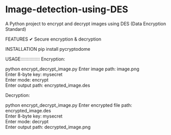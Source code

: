 # Image-detection-using-DES
A Python project to encrypt and decrypt images using DES (Data Encryption Standard)

FEATURES
✔ Secure encryption & decryption 


INSTALLATION
pip install pycryptodome

USAGE:::::::::::::::
Encryption:

python encrypt_decrypt_image.py
Enter image path: image.png  
Enter 8-byte key: mysecret  
Enter mode: encrypt  
Enter output path: encrypted_image.des

Decryption:

python encrypt_decrypt_image.py
Enter encrypted file path: encrypted_image.des  
Enter 8-byte key: mysecret  
Enter mode: decrypt  
Enter output path: decrypted_image.png  
